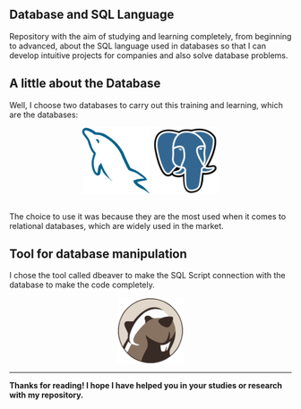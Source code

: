 ## Database and SQL Language

Repository with the aim of studying and learning completely, from beginning to advanced, about the SQL language used in databases so that I can develop intuitive projects for companies and also solve database problems.

## A little about the Database

Well, I choose two databases to carry out this training and learning, which are the databases:

<div align="center" style="display: inline_block">
     <img align="center" alt="mysql" width="120" src="https://raw.githubusercontent.com/devicons/devicon/master/icons/mysql/mysql-original.svg">
    <img align="center" alt="PostgreSql" width="120" src="https://raw.githubusercontent.com/devicons/devicon/master/icons/postgresql/postgresql-original.svg">
</div>
<br>

The choice to use it was because they are the most used when it comes to relational databases, which are widely used in the market.

## Tool for database manipulation

I chose the tool called dbeaver to make the SQL Script connection with the database to make the code completely.

<div align="center" style="display: inline_block">
<img align="center" alt="dbeaver" width="120" src="https://raw.githubusercontent.com/devicons/devicon/master/icons/dbeaver/dbeaver-original.svg">
</div>

---

**Thanks for reading! I hope I have helped you in your studies or research with my repository.**